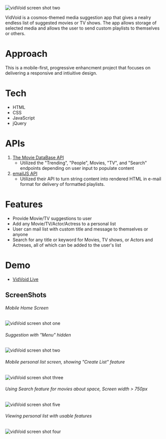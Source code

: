 ![vidVoid screen shot two](images/logo1.png)

VidVoid is a cosmos-themed media suggestion app that gives a nealry endless list of suggested movies or TV shows. The app allows storage of selected media and allows the user to send custom playlists to themselves or others.

# Approach

This is a mobile-first, progressive enhancment project that focuses on delivering a responsive and intiuitive design.

# Tech

- HTML
- CSS
- JavaScript
- jQuery

# APIs

1. [The Movie DataBase API](https://developers.themoviedb.org/3/getting-started/introduction)
   - Utilized the "Trending", "People", Movies, "TV", and "Search" endpoints depending on user input to populate content
2. [emailJS API](https://www.emailjs.com/)
   - Utilized their API to turn string content into rendered HTML in e-mail format for delivery of formatted playlists.

# Features

- Provide Movie/TV suggestions to user
- Add any Movie/TV/Actor/Actress to a personal list
- User can mail list with custom title and message to themselves or anyone
- Search for any title or keyword for Movies, TV shows, or Actors and Actreses, all of which can be added to the user's list

# Demo

- [VidVoid Live](https://cosmic-noir.github.io/vidVoid/)

## ScreenShots

###### Mobile Home Screen

![vidVoid screen shot one](images/vidVoid1.png)

###### Suggestion with "Menu" hidden

![vidVoid screen shot two](images/vidVoid4.png)

###### Mobile personal list screen, showing "Create List" feature

![vidVoid screen shot three](images/vidVoid3.png)

###### Using Search feature for movies about space, Screen width > 750px

![vidVoid screen shot five](images/vidVoid5.png)

###### Viewing personal list with usable features

![vidVoid screen shot four](images/vidVoid6.png)
